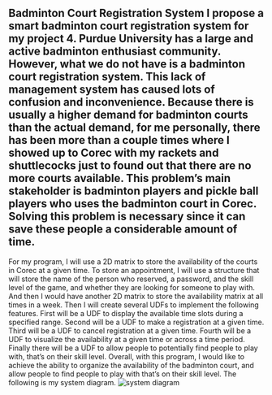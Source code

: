 Badminton Court Registration System
I propose a smart badminton court registration system for my project 4. Purdue University has a large and active badminton enthusiast community. However, what we do not have is a badminton court registration system. This lack of management system has caused lots of confusion and inconvenience. Because there is usually a higher demand for badminton courts than the actual demand, for me personally, there has been more than a couple times where I showed up to Corec with my rackets and shuttlecocks just to found out that there are no more courts available. This problem’s main stakeholder is badminton players and pickle ball players who uses the badminton court in Corec. Solving this problem is necessary since it can save these people a considerable amount of time.
---
For my program, I will use a 2D matrix to store the availability of the courts in Corec at a given time. To store an appointment, I will use a structure that will store the name of the person who reserved, a password, and the skill level of the game, and whether they are looking for someone to play with. And then I would have another 2D matrix to store the availability matrix at all times in a week. Then I will create several UDFs to implement the following features. First will be a UDF to display the available time slots during a specified range. Second will be a UDF to make a registration at a given time. Third will be a UDF to cancel registration at a given time. Fourth will be a UDF to visualize the availability at a given time or across a time period. Finally there will be a UDF to allow people to potentially find people to play with, that’s on their skill level.
Overall, with this program, I would like to achieve the ability to organize the availability of the badminton court, and allow people to find people to play with that’s on their skill level.
The following is my system diagram.
![system diagram](https://github.com/Jac0bXu/Smart-Badmington-Registration-System/assets/156141233/f85b0617-184f-4ee6-b0f0-540d9aa2f218)
